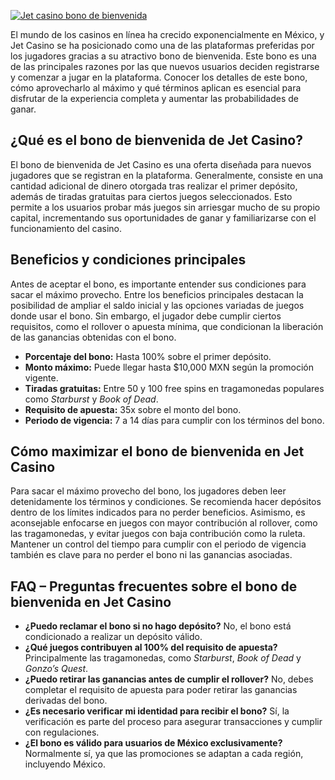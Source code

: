 [![Jet casino bono de bienvenida](https://123-caf.pages.dev/gitsignup.png)](https://vrmoo.ru/Bt82HjjY)

<p>El mundo de los casinos en línea ha crecido exponencialmente en México, y Jet Casino se ha posicionado como una de las plataformas preferidas por los jugadores gracias a su atractivo bono de bienvenida. Este bono es una de las principales razones por las que nuevos usuarios deciden registrarse y comenzar a jugar en la plataforma. Conocer los detalles de este bono, cómo aprovecharlo al máximo y qué términos aplican es esencial para disfrutar de la experiencia completa y aumentar las probabilidades de ganar.</p>  <h2>¿Qué es el bono de bienvenida de Jet Casino?</h2> <p>El bono de bienvenida de Jet Casino es una oferta diseñada para nuevos jugadores que se registran en la plataforma. Generalmente, consiste en una cantidad adicional de dinero otorgada tras realizar el primer depósito, además de tiradas gratuitas para ciertos juegos seleccionados. Esto permite a los usuarios probar más juegos sin arriesgar mucho de su propio capital, incrementando sus oportunidades de ganar y familiarizarse con el funcionamiento del casino.</p>  <h2>Beneficios y condiciones principales</h2> <p>Antes de aceptar el bono, es importante entender sus condiciones para sacar el máximo provecho. Entre los beneficios principales destacan la posibilidad de ampliar el saldo inicial y las opciones variadas de juegos donde usar el bono. Sin embargo, el jugador debe cumplir ciertos requisitos, como el rollover o apuesta mínima, que condicionan la liberación de las ganancias obtenidas con el bono.</p>  <ul>   <li><strong>Porcentaje del bono:</strong> Hasta 100% sobre el primer depósito.</li>   <li><strong>Monto máximo:</strong> Puede llegar hasta $10,000 MXN según la promoción vigente.</li>   <li><strong>Tiradas gratuitas:</strong> Entre 50 y 100 free spins en tragamonedas populares como <em>Starburst</em> y <em>Book of Dead</em>.</li>   <li><strong>Requisito de apuesta:</strong> 35x sobre el monto del bono.</li>   <li><strong>Periodo de vigencia:</strong> 7 a 14 días para cumplir con los términos del bono.</li> </ul>  <h2>Cómo maximizar el bono de bienvenida en Jet Casino</h2> <p>Para sacar el máximo provecho del bono, los jugadores deben leer detenidamente los términos y condiciones. Se recomienda hacer depósitos dentro de los límites indicados para no perder beneficios. Asimismo, es aconsejable enfocarse en juegos con mayor contribución al rollover, como las tragamonedas, y evitar juegos con baja contribución como la ruleta. Mantener un control del tiempo para cumplir con el periodo de vigencia también es clave para no perder el bono ni las ganancias asociadas.</p>  <h2>FAQ – Preguntas frecuentes sobre el bono de bienvenida en Jet Casino</h2> <ul>   <li><strong>¿Puedo reclamar el bono si no hago depósito?</strong> No, el bono está condicionado a realizar un depósito válido.</li>   <li><strong>¿Qué juegos contribuyen al 100% del requisito de apuesta?</strong> Principalmente las tragamonedas, como <em>Starburst</em>, <em>Book of Dead</em> y <em>Gonzo’s Quest</em>.</li>   <li><strong>¿Puedo retirar las ganancias antes de cumplir el rollover?</strong> No, debes completar el requisito de apuesta para poder retirar las ganancias derivadas del bono.</li>   <li><strong>¿Es necesario verificar mi identidad para recibir el bono?</strong> Sí, la verificación es parte del proceso para asegurar transacciones y cumplir con regulaciones.</li>   <li><strong>¿El bono es válido para usuarios de México exclusivamente?</strong> Normalmente sí, ya que las promociones se adaptan a cada región, incluyendo México.</li> </ul>